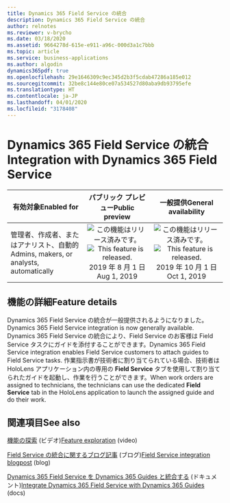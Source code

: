 ```yaml
---
title: Dynamics 365 Field Service の統合
description: Dynamics 365 Field Service の統合
author: relnotes
ms.reviewer: v-brycho
ms.date: 03/18/2020
ms.assetid: 9664278d-615e-e911-a96c-000d3a1c7bbb
ms.topic: article
ms.service: business-applications
ms.author: algodin
dynamics365pdf: true
ms.openlocfilehash: 29e1646309c9ec345d2b3f5cdab47286a185e012
ms.sourcegitcommit: 32be8c144e80ce07a534527d80aba9db93795efe
ms.translationtype: HT
ms.contentlocale: ja-JP
ms.lasthandoff: 04/01/2020
ms.locfileid: "3178408"
---
```

# <a name="integration-with-dynamics-365-field-service"></a><span data-ttu-id="8269d-103">Dynamics 365 Field Service の統合</span><span class="sxs-lookup"><span data-stu-id="8269d-103">Integration with Dynamics 365 Field Service</span></span>


| <span data-ttu-id="8269d-104">有効対象</span><span class="sxs-lookup"><span data-stu-id="8269d-104">Enabled for</span></span>    |  <span data-ttu-id="8269d-105">パブリック プレビュー</span><span class="sxs-lookup"><span data-stu-id="8269d-105">Public preview</span></span> | <span data-ttu-id="8269d-106">一般提供</span><span class="sxs-lookup"><span data-stu-id="8269d-106">General availability</span></span> | 
| ---------- | :----------: |:----------: |
|<span data-ttu-id="8269d-107">管理者、作成者、またはアナリスト、自動的</span><span class="sxs-lookup"><span data-stu-id="8269d-107">Admins, makers, or analysts, automatically</span></span>|<span data-ttu-id="8269d-108">![この機能はリリース済みです。](/dynamics365-release-plan/media/green-checkmark.png "この機能はリリース済みです。")</span><span class="sxs-lookup"><span data-stu-id="8269d-108">![This feature is released.](/dynamics365-release-plan/media/green-checkmark.png "This feature is released.")</span></span> <span data-ttu-id="8269d-109">2019 年 8 月 1 日</span><span class="sxs-lookup"><span data-stu-id="8269d-109">Aug 1, 2019</span></span>| <span data-ttu-id="8269d-110">![この機能はリリース済みです。](/dynamics365-release-plan/media/green-checkmark.png "この機能はリリース済みです。")</span><span class="sxs-lookup"><span data-stu-id="8269d-110">![This feature is released.](/dynamics365-release-plan/media/green-checkmark.png "This feature is released.")</span></span> <span data-ttu-id="8269d-111">2019 年 10 月 1 日</span><span class="sxs-lookup"><span data-stu-id="8269d-111">Oct 1, 2019</span></span>|






## <a name="feature-details"></a><span data-ttu-id="8269d-112">機能の詳細</span><span class="sxs-lookup"><span data-stu-id="8269d-112">Feature details</span></span>
<!--feature detail start -->
<span data-ttu-id="8269d-113">Dynamics 365 Field Service の統合が一般提供されるようになりました。</span><span class="sxs-lookup"><span data-stu-id="8269d-113">Dynamics 365 Field Service integration is now generally available.</span></span> <span data-ttu-id="8269d-114">Dynamics 365 Field Service の統合により、Field Service のお客様は Field Service タスクにガイドを添付することができます。</span><span class="sxs-lookup"><span data-stu-id="8269d-114">Dynamics 365 Field Service integration enables Field Service customers to attach guides to Field Service tasks.</span></span> <span data-ttu-id="8269d-115">作業指示書が技術者に割り当てられている場合、技術者は HoloLens アプリケーション内の専用の **Field Service** タブを使用して割り当てられたガイドを起動し、作業を行うことができます。</span><span class="sxs-lookup"><span data-stu-id="8269d-115">When work orders are assigned to technicians, the technicians can use the dedicated **Field Service** tab in the HoloLens application to launch the assigned guide and do their work.</span></span>
<!--feature detail end -->









## <a name="see-also"></a><span data-ttu-id="8269d-116">関連項目</span><span class="sxs-lookup"><span data-stu-id="8269d-116">See also</span></span>
<span data-ttu-id="8269d-117">[機能の探索](https://aka.ms/ROGMRG19RW2ROV1) (ビデオ)</span><span class="sxs-lookup"><span data-stu-id="8269d-117">[Feature exploration](https://aka.ms/ROGMRG19RW2ROV1) (video)</span></span>

<span data-ttu-id="8269d-118">[Field Service の統合に関するブログ記事](https://cloudblogs.microsoft.com/dynamics365/it/2019/07/23/latest-update-of-dynamics-365-guides-adds-dynamics-365-for-field-service-integration-preview/) (ブログ)</span><span class="sxs-lookup"><span data-stu-id="8269d-118">[Field Service integration blogpost](https://cloudblogs.microsoft.com/dynamics365/it/2019/07/23/latest-update-of-dynamics-365-guides-adds-dynamics-365-for-field-service-integration-preview/) (blog)</span></span>

<span data-ttu-id="8269d-119">[Dynamics 365 Field Service を Dynamics 365 Guides と統合する](https://docs.microsoft.com/dynamics365/mixed-reality/guides/field-service) (ドキュメント)</span><span class="sxs-lookup"><span data-stu-id="8269d-119">[Integrate Dynamics 365 Field Service with Dynamics 365 Guides](https://docs.microsoft.com/dynamics365/mixed-reality/guides/field-service) (docs)</span></span>
